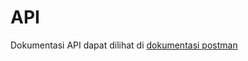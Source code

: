 # API

Dokumentasi API dapat dilihat di [dokumentasi postman](https://documenter.getpostman.com/view/24315209/2s8YYPJLg8)
